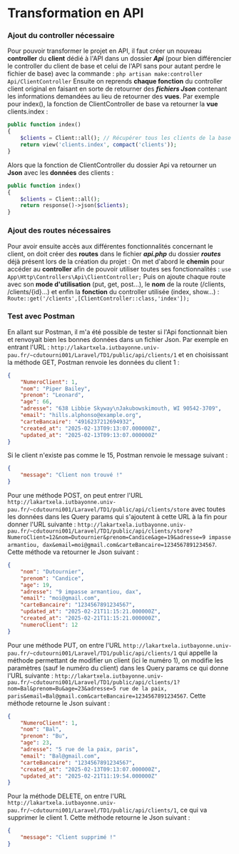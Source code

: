 # Transformation en API
### Ajout du controller nécessaire 
Pour pouvoir transformer le projet en API, il faut créer un nouveau __controller__ du __client__ dédié à l'API dans un dossier *__Api__* (pour bien différencier le controller du client de base et celui de l'API sans pour autant perdre le fichier de base) avec la commande :
```php artisan make:controller Api/ClientController```
Ensuite on reprends __chaque fonction__ du controller client original en faisant en sorte de retourner des *__fichiers Json__* contenant les informations demandées au lieu de retourner des __vues__.
Par exemple pour index(), la fonction de ClientController de base va retourner la __vue__ clients.index :
```php
public function index()
{ 
    $clients = Client::all(); // Récupérer tous les clients de la base de données
    return view('clients.index', compact('clients')); 
}
```
Alors que la fonction de ClientController du dossier Api va retourner un __Json__ avec les __données__ des clients :
```php
public function index()
{ 
    $clients = Client::all();
    return response()->json($clients);
}
```
### Ajout des routes nécessaires
Pour avoir ensuite accès aux différentes fonctionnalités concernant le client, on doit créer des __routes__ dans le fichier *__api.php__* du dossier *__routes__* déjà présent lors de la création du projet :
On met d'abord le __chemin__ pour accéder au __controller__ afin de pouvoir utiliser toutes ses fonctionnalités :
```use App\Http\Controllers\Api\ClientController;```
Puis on ajoute chaque route avec son __mode d'utilisation__ (put, get, post...), le __nom__ de la route (/clients, /clients/{id}...) et enfin la __fonction__ du controller utilisée (index, show...) :
```Route::get('/clients',[ClientController::class,'index']);```

### Test avec Postman
En allant sur Postman, il m'a été possible de tester si l'Api fonctionnait bien et renvoyait bien les bonnes données dans un fichier Json.
Par exemple en entrant l'URL : ```http://lakartxela.iutbayonne.univ-pau.fr/~cdutourni001/Laravel/TD1/public/api/clients/1``` et en choisissant la méthode GET, Postman renvoie les données du client 1 : 
```json
{
    "NumeroClient": 1,
    "nom": "Piper Bailey",
    "prenom": "Leonard",
    "age": 66,
    "adresse": "638 Libbie Skyway\nJakubowskimouth, WI 90542-3709",
    "email": "hills.alphonso@example.org",
    "carteBancaire": "4916237212694932",
    "created_at": "2025-02-13T09:13:07.000000Z",
    "updated_at": "2025-02-13T09:13:07.000000Z"
}
```
Si le client n'existe pas comme le 15, Postman renvoie le message suivant :
```json
{
    "message": "Client non trouvé !"
}
```
Pour une méthode POST, on peut entrer l'URL ```http://lakartxela.iutbayonne.univ-pau.fr/~cdutourni001/Laravel/TD1/public/api/clients/store``` avec toutes les données dans les Query params qui s'ajoutent à cette URL à la fin pour donner l'URL suivante : ```http://lakartxela.iutbayonne.univ-pau.fr/~cdutourni001/Laravel/TD1/public/api/clients/store?NumeroClient=12&nom=Dutournier&prenom=Candice&age=19&adresse=9 impasse armantiou, dax&email=moi@gmail.com&carteBancaire=1234567891234567```. Cette méthode va retourner le Json suivant :
```json
{
    "nom": "Dutournier",
    "prenom": "Candice",
    "age": 19,
    "adresse": "9 impasse armantiou, dax",
    "email": "moi@gmail.com",
    "carteBancaire": "1234567891234567",
    "updated_at": "2025-02-21T11:15:21.000000Z",
    "created_at": "2025-02-21T11:15:21.000000Z",
    "numeroClient": 12
}
```
Pour une méthode PUT, on entre l'URL ```http://lakartxela.iutbayonne.univ-pau.fr/~cdutourni001/Laravel/TD1/public/api/clients/1``` qui appelle la méthode permettant de modifier un client (ici le numéro 1), on modifie les paramètres (sauf le numéro du client) dans les Query params ce qui donne l'URL suivante : ```http://lakartxela.iutbayonne.univ-pau.fr/~cdutourni001/Laravel/TD1/public/api/clients/1?nom=Bal&prenom=Bu&age=23&adresse=5 rue de la paix, paris&email=Bal@gmail.com&carteBancaire=1234567891234567```. Cette méthode retourne le Json suivant :
```json
{
    "NumeroClient": 1,
    "nom": "Bal",
    "prenom": "Bu",
    "age": 23,
    "adresse": "5 rue de la paix, paris",
    "email": "Bal@gmail.com",
    "carteBancaire": "1234567891234567",
    "created_at": "2025-02-13T09:13:07.000000Z",
    "updated_at": "2025-02-21T11:19:54.000000Z"
}
```
Pour la méthode DELETE, on entre l'URL ```http://lakartxela.iutbayonne.univ-pau.fr/~cdutourni001/Laravel/TD1/public/api/clients/1```, ce qui va supprimer le client 1. Cette méthode retourne le Json suivant :
```json
{
    "message": "Client supprimé !"
}
```